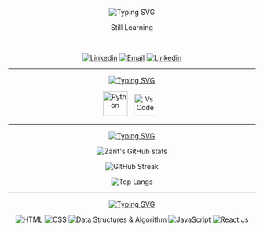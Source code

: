 

<div align=center>

![Typing SVG](https://readme-typing-svg.demolab.com?font=Space+Mono&size=20&duration=3000&pause=1000&color=2CFF1E&background=0E0E0E00&width=435&center=True&vCenter=True&lines=Hi+there+%F0%9F%91%8B%2C.)

</div>
<p align=center> Still Learning</p>
<br>

<p align="center">
    <a href="https://www.linkedin.com/in/muhammad-zarif-b04a2223a/">
        <img alt="Linkedin" src="https://custom-icon-badges.demolab.com/badge/-LinkedIn-blue?logo=LinkedIn&logoColor=white&style=for-the-badge"/></a>
    <a href="https://mail.google.com/mail/?view=cm&fs=1&to=flacko.programming@gmail.com&su=SUBJECT&body=BODY">
        <img alt="Email" src="https://custom-icon-badges.demolab.com/badge/-Email-red?logo=gmail&logoColor=white&style=for-the-badge"/></a>
    <a href="https://www.youtube.com/watch?v=hPr-Yc92qaY">
        <img alt="Linkedin" src="https://custom-icon-badges.demolab.com/badge/-Youtube-FF0000?logo=Youtube&logoColor=white&style=for-the-badge"/></a>
</p>
<hr>
<div align=center>

[![Typing SVG](https://readme-typing-svg.demolab.com?font=Space+Mono&duration=3000&pause=1000&color=2CFF1E&center=true&vCenter=true&width=435&lines=%E2%9A%99%EF%B8%8F+Languages+%26+Tools)](https://git.io/typing-svg)

</div>

<div align=center>
<a target="_blank" rel="noreferrer">
    <img alt="Python" height="50px" style="padding-right:10px" src="https://cdn.jsdelivr.net/gh/devicons/devicon/icons/python/python-original.svg" />
</a>
<a target="_blank" rel="noreferrer">
    <img alt="VsCode" height="45px" style="padding-right:10px" src="https://cdn.jsdelivr.net/gh/devicons/devicon/icons/vscode/vscode-original.svg" />
</div>
<hr>
</a>

<div align=center>

[![Typing SVG](https://readme-typing-svg.demolab.com?font=Space+Mono&duration=3000&pause=1000&color=2CFF1E&center=true&vCenter=true&width=435&lines=%F0%9F%93%88Statistics)](https://git.io/typing-svg)

</div>

<div align=center>

![Zarif's GitHub stats](https://github-readme-stats.vercel.app/api?username=NotZarifGitHub&show_icons=true&theme=radical&include_all_commits=True)

![GitHub Streak](https://streak-stats.demolab.com/?user=NotZarifGitHub&currStreakNum=2FD3EB&fire=pink&sideLabels=F00&date_format=[Y.]n.j&theme=radical)

![Top Langs](https://github-readme-stats.vercel.app/api/top-langs/?username=NotZarifGitHub&layout=compact&theme=radical)

</div>

<hr>

<div align=center>

[![Typing SVG](https://readme-typing-svg.demolab.com?font=Space+Mono&duration=3000&pause=1000&color=2CFF1E&center=true&vCenter=true&width=435&lines=%F0%9F%93%96Currently+Learning)](https://git.io/typing-svg)
</div>

<div align=center>
    <a>
        <img alt="HTML" src="https://custom-icon-badges.demolab.com/badge/-HTML-e34c26?logo=html&logoColor=black&style=for-the-badge"/>
    </a>
    <a>
        <img alt="CSS" src="https://custom-icon-badges.demolab.com/badge/-CSS-blue?logo=CSS3&logoColor=white&style=for-the-badge"/>
    </a>
    <a>
        <img alt="Data Structures & Algorithm" src="https://custom-icon-badges.demolab.com/badge/-Data Structures & Algorithm-49592a?logo=The Algorithms&logoColor=white&style=for-the-badge"/>
    </a>
    <a>
        <img alt="JavaScript" src="https://custom-icon-badges.demolab.com/badge/-JavaScript-f0db4f?logo=JavaScript&logoColor=black&style=for-the-badge"/>
    </a>
    <a>
        <img alt="React.Js" src="https://custom-icon-badges.demolab.com/badge/-React.Js-white?logo=React&logoColor=blue&style=for-the-badge"/>
    </a>
</div>
